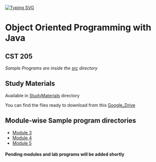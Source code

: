 [![Typing SVG](https://readme-typing-svg.demolab.com?font=Space+Mono&duration=1000&pause=1000&color=62F752&random=false&width=435&lines=Hola+Buddy!%F0%9F%98%81;Hope+you+are+doing+well...%F0%9F%98%8A)](https://github.com/milangmatt)


# Object Oriented Programming with Java
## CST 205

*Sample Programs are inside the [src](https://github.com/milangmatt/OOP_JS3/tree/main/src) directory*

## Study Materials
Available in [StudyMaterials](https://github.com/milangmatt/OOP_JS3/tree/main/StudyMaterials) directory

You can find the files ready to download from this [Google_Drive](https://drive.google.com/drive/folders/1dofQwsP3exdD2-V3K9TDnejXpUF3uWTs?usp=sharing)

## Module-wise Sample program directories
- [Module 3](https://github.com/milangmatt/OOP_JS3/tree/main/src/module_3)
- [Module 4](https://github.com/milangmatt/OOP_JS3/tree/main/src/module_4)
- [Module 5](https://github.com/milangmatt/OOP_JS3/tree/main/src/module_5)



#### Pending modules and lab programs will be added shortly
